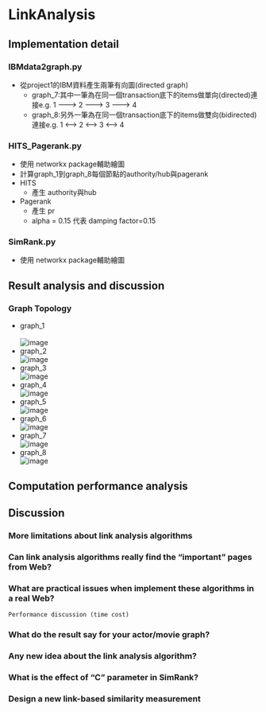 # LinkAnalysis

## Implementation detail 
### IBMdata2graph.py
* 從project1的IBM資料產生兩筆有向圖(directed graph)
  * graph_7:其中一筆為在同一個transaction底下的items做單向(directed)連接e.g. 1 ---> 2 ---> 3 ---> 4
  * graph_8:另外一筆為在同一個transaction底下的items做雙向(bidirected)連接e.g. 1 <--> 2 <--> 3 <--> 4
### HITS_Pagerank.py
* 使用 networkx package輔助繪圖
* 計算graph_1到graph_8每個節點的authority/hub與pagerank
* HITS 
  * 產生 authority與hub
* Pagerank 
  * 產生 pr
  * alpha = 0.15 代表 damping factor=0.15
### SimRank.py
* 使用 networkx package輔助繪圖
## Result analysis and discussion 
### Graph Topology
* graph_1 <br />  
![image](https://github.com/a60504a60504/LinkAnalysis/blob/master/Picgraph_1.png)
* graph_2 <br /> 
![image](https://github.com/a60504a60504/LinkAnalysis/blob/master/Picgraph_2.png)
* graph_3 <br /> 
![image](https://github.com/a60504a60504/LinkAnalysis/blob/master/Picgraph_3.png)
* graph_4 <br /> 
![image](https://github.com/a60504a60504/LinkAnalysis/blob/master/Picgraph_4.png)
* graph_5 <br /> 
![image](https://github.com/a60504a60504/LinkAnalysis/blob/master/Picgraph_5.png)
* graph_6 <br /> 
![image](https://github.com/a60504a60504/LinkAnalysis/blob/master/Picgraph_6.png)
* graph_7 <br /> 
![image](https://github.com/a60504a60504/LinkAnalysis/blob/master/Picgraph_7.png)
* graph_8 <br /> 
![image](https://github.com/a60504a60504/LinkAnalysis/blob/master/Picgraph_8.png)

## Computation performance analysis 

## Discussion
### More limitations about link analysis algorithms 
### Can link analysis algorithms really find the “important” pages from Web? 
### What are practical issues when implement these algorithms in a real Web? 
    Performance discussion (time cost) 
### What do the result say for your actor/movie graph?  
### Any new idea about the link analysis algorithm? 
### What is the effect of “C” parameter in SimRank? 
### Design a new link-based similarity measurement 
